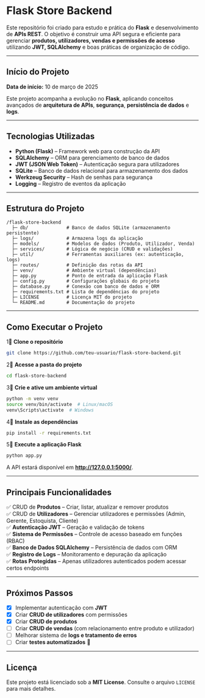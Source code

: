 # Flask Store Backend

Este repositório foi criado para estudo e prática do **Flask** e desenvolvimento de **APIs REST**. O objetivo é construir uma API segura e eficiente para gerenciar **produtos, utilizadores, vendas e permissões de acesso** utilizando **JWT, SQLAlchemy** e boas práticas de organização de código.

---

## Início do Projeto
**Data de início:** 10 de março de 2025  

Este projeto acompanha a evolução no **Flask**, aplicando conceitos avançados de **arquitetura de APIs**, **segurança**, **persistência de dados** e **logs**.

---

## Tecnologias Utilizadas
- **Python (Flask)** – Framework web para construção da API  
- **SQLAlchemy** – ORM para gerenciamento de banco de dados  
- **JWT (JSON Web Token)** – Autenticação segura para utilizadores  
- **SQLite** – Banco de dados relacional para armazenamento dos dados  
- **Werkzeug Security** – Hash de senhas para segurança  
- **Logging** – Registro de eventos da aplicação  

---

## Estrutura do Projeto
```
/flask-store-backend
  ├─ db/              # Banco de dados SQLite (armazenamento persistente)
  ├─ logs/            # Armazena logs da aplicação
  ├─ models/          # Modelos de dados (Produto, Utilizador, Venda)
  ├─ services/        # Lógica de negócio (CRUD e validações)
  ├─ util/            # Ferramentas auxiliares (ex: autenticação, logs)
  ├─ routes/          # Definição das rotas da API
  ├─ venv/            # Ambiente virtual (dependências)
  ├─ app.py           # Ponto de entrada da aplicação Flask
  ├─ config.py        # Configurações globais do projeto
  ├─ database.py      # Conexão com banco de dados e ORM
  ├─ requirements.txt # Lista de dependências do projeto
  ├─ LICENSE          # Licença MIT do projeto
  └─ README.md        # Documentação do projeto
```

---

## Como Executar o Projeto

1⃣ **Clone o repositório**  
```sh
git clone https://github.com/teu-usuario/flask-store-backend.git
```

2⃣ **Acesse a pasta do projeto**  
```sh
cd flask-store-backend
```

3⃣ **Crie e ative um ambiente virtual**  
```sh
python -m venv venv
source venv/bin/activate  # Linux/macOS
venv\Scripts\activate  # Windows
```

4⃣ **Instale as dependências**  
```sh
pip install -r requirements.txt
```

5⃣ **Execute a aplicação Flask**  
```sh
python app.py
```

A API estará disponível em **http://127.0.0.1:5000/**.

---

## Principais Funcionalidades  

✅ CRUD de **Produtos** – Criar, listar, atualizar e remover produtos  
✅ CRUD de **Utilizadores** – Gerenciar utilizadores e permissões (Admin, Gerente, Estoquista, Cliente)  
✅ **Autenticação JWT** – Geração e validação de tokens  
✅ **Sistema de Permissões** – Controle de acesso baseado em funções (RBAC)  
✅ **Banco de Dados SQLAlchemy** – Persistência de dados com ORM  
✅ **Registro de Logs** – Monitoramento e depuração da aplicação  
✅ **Rotas Protegidas** – Apenas utilizadores autenticados podem acessar certos endpoints  

---

##  Próximos Passos  
- [x] Implementar autenticação com **JWT**  
- [x] Criar **CRUD de utilizadores** com permissões  
- [x] Criar **CRUD de produtos**  
- [ ] Criar **CRUD de vendas** (com relacionamento entre produto e utilizador)  
- [ ] Melhorar sistema de **logs e tratamento de erros**  
- [ ] Criar **testes automatizados** 🧪  

---

## Licença  
Este projeto está licenciado sob a **MIT License**. Consulte o arquivo `LICENSE` para mais detalhes.

